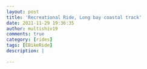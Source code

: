 ```yaml
---
layout: post
title: 'Recreational Ride, Long bay coastal track'
date: 2021-11-29 19:36:35
author: multishiv19
comments: true
category: [rides]
tags: [EBikeRide]
description: |
    
---
```





<div width='100%' class='strava-embed-placeholder' data-embed-type='activity' data-embed-id='6320442493'></div>
<script src='https://strava-embeds.com/embed.js'></script>
